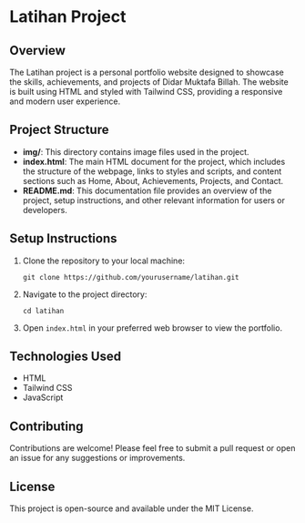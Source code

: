 # Latihan Project

## Overview
The Latihan project is a personal portfolio website designed to showcase the skills, achievements, and projects of Didar Muktafa Billah. The website is built using HTML and styled with Tailwind CSS, providing a responsive and modern user experience.

## Project Structure
- **img/**: This directory contains image files used in the project.
- **index.html**: The main HTML document for the project, which includes the structure of the webpage, links to styles and scripts, and content sections such as Home, About, Achievements, Projects, and Contact.
- **README.md**: This documentation file provides an overview of the project, setup instructions, and other relevant information for users or developers.

## Setup Instructions
1. Clone the repository to your local machine:
   ```
   git clone https://github.com/yourusername/latihan.git
   ```
2. Navigate to the project directory:
   ```
   cd latihan
   ```
3. Open `index.html` in your preferred web browser to view the portfolio.

## Technologies Used
- HTML
- Tailwind CSS
- JavaScript

## Contributing
Contributions are welcome! Please feel free to submit a pull request or open an issue for any suggestions or improvements.

## License
This project is open-source and available under the MIT License.